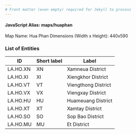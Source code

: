 ```yaml
---
# Front matter (even empty) required for Jekyll to process
---
```


#### JavaScript Alias: maps/huaphan

Map Name: Hua Phan
Dimensions (Width x Height): 440x590

### List of Entities

ID | Short label | Label
---|---|---|
LA.HO.XN|XN|Xamneua District
LA.HO.XI|XI|Xiengkhor District
LA.HO.VT|VT|Viengthong District
LA.HO.VX|VX|Viengxay District
LA.HO.HU|HU|Huameuang District
LA.HO.XT|XT|Xamtay District
LA.HO.SO|SO|Sop Bao District
LA.HO.MU|MU|Et District